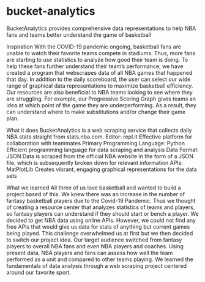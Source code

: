 # bucket-analytics
BucketAnalytics provides comprehensive data representations to help NBA fans and teams better understand the game of basketball

Inspiration
With the COVID-19 pandemic ongoing, basketball fans are unable to watch their favorite teams compete in stadiums. Thus, more fans are starting to use statistics to analyze how good their team is doing. To help these fans further understand their team’s performance, we have created a program that webscrapes data of all NBA games that happened that day. In addition to the daily scoreboard, the user can select our wide range of graphical data representations to maximize basketball efficiency. Our resources are also beneficial to NBA teams looking to see where they are struggling. For example, our Progressive Scoring Graph gives teams an idea at which point of the game they are underperforming. As a result, they can understand where to make substitutions and/or change their game plan.

What it does
BucketAnalytics is a web scraping service that collects daily NBA stats straight from stats.nba.com. Editor: repl.it Effective platform for collaboration with teammates Primary Programming Language: Python Efficient programming language for data scraping and analysis Data Format: JSON Data is scraped from the official NBA website in the form of a JSON file, which is subsequently broken down for relevant information APIs: MatPlotLib Creates vibrant, engaging graphical representations for the data sets

What we learned
All three of us love basketball and wanted to build a project based of this. We knew there was an increase in the number of fantasy basketball players due to the Covid-19 Pandemic. Thus we thought of creating a resource center that analyzes statistics of teams and players, so fantasy players can understand if they should start or bench a player. We decided to get NBA data using online APIs. However, we could not find any free APIs that would give us data for stats of anything but current games being played. This challenge overwhelmed us at first but we then decided to switch our project idea. Our target audience switched from fantasy players to overall NBA fans and even NBA players and coaches. Using present data, NBA players and fans can assess how well the team performed as a unit and compared to other teams playing. We learned the fundamentals of data analysis through a web scraping project centered around our favorite sport.
